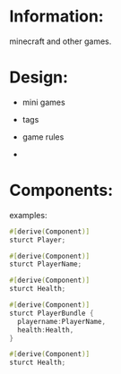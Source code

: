 

# Information:
  minecraft and other games.


# Design:
 * mini games

 * tags
 * game rules
 * 


# Components:

examples:
```rust
#[derive(Component)]
sturct Player;

#[derive(Component)]
sturct PlayerName;

#[derive(Component)]
sturct Health;

#[derive(Component)]
sturct PlayerBundle {
  playername:PlayerName,
  health:Health,
}

#[derive(Component)]
sturct Health;
```